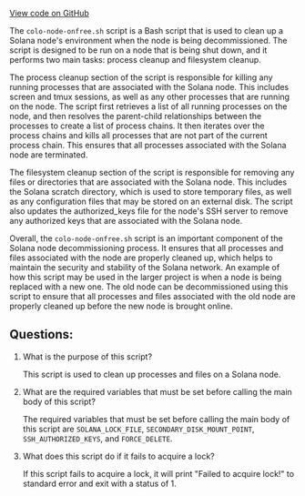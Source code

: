 [View code on GitHub](https://github.com/solana-labs/solana/blob/master/net/scripts/colo-node-onfree.sh)

The `colo-node-onfree.sh` script is a Bash script that is used to clean up a Solana node's environment when the node is being decommissioned. The script is designed to be run on a node that is being shut down, and it performs two main tasks: process cleanup and filesystem cleanup.

The process cleanup section of the script is responsible for killing any running processes that are associated with the Solana node. This includes screen and tmux sessions, as well as any other processes that are running on the node. The script first retrieves a list of all running processes on the node, and then resolves the parent-child relationships between the processes to create a list of process chains. It then iterates over the process chains and kills all processes that are not part of the current process chain. This ensures that all processes associated with the Solana node are terminated.

The filesystem cleanup section of the script is responsible for removing any files or directories that are associated with the Solana node. This includes the Solana scratch directory, which is used to store temporary files, as well as any configuration files that may be stored on an external disk. The script also updates the authorized_keys file for the node's SSH server to remove any authorized keys that are associated with the Solana node.

Overall, the `colo-node-onfree.sh` script is an important component of the Solana node decommissioning process. It ensures that all processes and files associated with the node are properly cleaned up, which helps to maintain the security and stability of the Solana network. An example of how this script may be used in the larger project is when a node is being replaced with a new one. The old node can be decommissioned using this script to ensure that all processes and files associated with the old node are properly cleaned up before the new node is brought online.
## Questions: 
 1. What is the purpose of this script?
    
    This script is used to clean up processes and files on a Solana node.

2. What are the required variables that must be set before calling the main body of this script?
    
    The required variables that must be set before calling the main body of this script are `SOLANA_LOCK_FILE`, `SECONDARY_DISK_MOUNT_POINT`, `SSH_AUTHORIZED_KEYS`, and `FORCE_DELETE`.

3. What does this script do if it fails to acquire a lock?
    
    If this script fails to acquire a lock, it will print "Failed to acquire lock!" to standard error and exit with a status of 1.